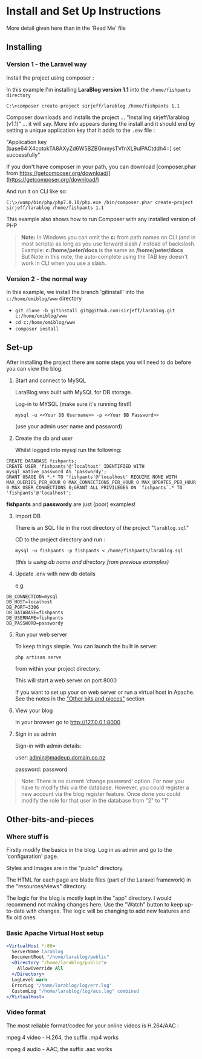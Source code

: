 # Install and Set Up Instructions

More detail given here than in the 'Read Me' file

## Installing

### Version 1 - the Laravel way

Install the project using composer :

In this example I'm installing **LaraBlog version 1.1** into the `/home/fishpants directory`

`C:\>composer create-project sirjeff/larablog /home/fishpants 1.1`

Composer downloads and installs the project ... "Installing sirjeff/larablog (v1.1)" ... it will say.
More info appears during the install and it should end by setting a unique application key that it adds to the `.env` file :

"Application key [base64:X4cotokTA8AXyZd6W5BZBGnmysTVfnXL9ulPACtddh4=] set successfully"

If you don't have composer in your path, you can download [composer.phar from https://getcomposer.org/download/](https://getcomposer.org/download/)

And run it on CLI like so:

`C:\>/wamp/bin/php/php7.0.10/php.exe /bin/composer.phar create-project sirjeff/larablog /home/fishpants 1.1`

This example also shows how to run Composer with any installed version of PHP

> **Note:** In Windows you can omit the **c:** from path names on CLI (and in most scripts) as long as you use forward slash **/** instead of backslash.   
> Example: **c:/home/peter/docs** is the same as **/home/peter/docs**    
> But Note in this note, the auto-complete using the TAB key doesn't work in CLI when you use a slash.


### Version 2 - the normal way

In this example, we install the branch 'gitinstall' into the `c:/home/omiblog/www` directory

- `git clone -b gitinstall git@github.com:sirjeff/larablog.git c:/home/omiblog/www`
- `cd c:/home/omiblog/www`
- `composer install`





## Set-up

After installing the project there are some steps you will need to do before you can view the blog.

1. Start and connect to MySQL

   LaraBlog was built with MySQL for DB storage.

   Log-in to MYSQL (make sure it's running first!)

   `mysql -u <<Your DB Username>> -p <<Your DB Password>>`

   (use your admin user name and password)

2. Create the db and user

   Whilst logged into mysql run the following:

```mysql
CREATE DATABASE fishpants;
CREATE USER 'fishpants'@'localhost' IDENTIFIED WITH mysql_native_password AS 'passwordy';
GRANT USAGE ON *.* TO 'fishpants'@'localhost' REQUIRE NONE WITH MAX_QUERIES_PER_HOUR 0 MAX_CONNECTIONS_PER_HOUR 0 MAX_UPDATES_PER_HOUR 0 MAX_USER_CONNECTIONS 0;GRANT ALL PRIVILEGES ON `fishpants`.* TO 'fishpants'@'localhost';
```

   **fishpants** and **passwordy** are just (poor) examples!

3. Import DB

   There is an SQL file in the root directory of the project "`larablog.sql`"

   CD to the project directory and run :

   `mysql -u fishpants -p fishpants < /home/fishpants/larablog.sql`

   _(this is using db name and directory from previous examples)_


4. Update .env with new db details

   e.g.

```
DB_CONNECTION=mysql
DB_HOST=localhost
DB_PORT=3306
DB_DATABASE=fishpants
DB_USERNAME=fishpants
DB_PASSWORD=passwordy 
```

5. Run your web server

   To keep things simple. You can launch the built in server:

   `php artisan serve`

   from within your project directory.

   This will start a web server on port 8000

   If you want to set up your on web server or run a virtual host in Apache.
   See the notes in the ["Other bits and pieces"](#Other-bits-and-pieces) section

6. View your blog

   In your browser go to http://127.0.0.1:8000

7. Sign in as admin

   Sign-in with admin details:

   user: admin@madeup.domain.co.nz

   password: password

> Note: There is no current 'change password' option. For now you have to modify this via the database. However, you could register a new account via the blog register feature. Once done you could modify the role for that user in the database from "2" to "1"

 
## Other-bits-and-pieces

### Where stuff is

Firstly modify the basics in the blog. Log in as admin and go to the 'configuration' page.

Styles and Images are in the "public" directory.

The HTML for each page are blade files (part of the Laravel framework) in the "resources/views" directory.

The logic for the blog is mostly kept in the "app" directory. I would recommend not making changes here. Use the "Watch" button to keep up-to-date with changes. The logic will be changing to add new features and fix old ones.

### Basic Apache Virtual Host setup

```apache
<VirtualHost *:80>
  ServerName larablog
  DocumentRoot "/home/larablog/public"
  <Directory "/home/larablog/public">
    AllowOverride All
  </Directory>
  LogLevel warn
  ErrorLog "/home/larablog/log/err.log"
  CustomLog "/home/larablog/log/acs.log" combined
</VirtualHost>

```
 
### Video format

The most reliable format/codec for your online videos is H.264/AAC :

mpeg 4 video - H.264, the suffix .mp4 works 

mpeg 4 audio - AAC, the suffix .aac works

